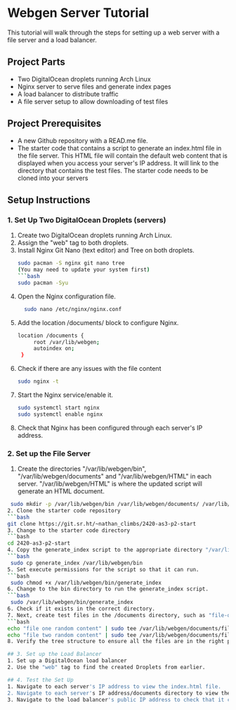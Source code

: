 # Webgen Server Tutorial 
This tutorial will walk through the steps for setting up a web server with a file server and a load balancer. 

## Project Parts 
- Two DigitalOcean droplets running Arch Linux
- Nginx server to serve files and generate index pages
- A load balancer to distribute traffic
- A file server setup to allow downloading of test files

## Project Prerequisites
- A new Github repository with a READ.me file.
- The starter code that contains a script to generate an index.html file in the file server. This HTML file will contain the default web content that is displayed when you access your server's IP address. It will link to the directory that contains the test files. The starter code needs to be cloned into your servers
  
## Setup Instructions

### 1. Set Up Two DigitalOcean Droplets (servers)
1. Create two DigitalOcean droplets running Arch Linux.
2. Assign the "web" tag to both droplets.
3. Install Nginx Git Nano (text editor) and Tree on both droplets. 
   ```bash
   sudo pacman -S nginx git nano tree
   (You may need to update your system first)
   ```bash
   sudo pacman -Syu 
4. Open the Nginx configuration file.
   ```bash
     sudo nano /etc/nginx/nginx.conf
5. Add the location /documents/ block to configure Nginx.
   ```bash
   location /documents {
        root /var/lib/webgen;
        autoindex on;
    }
6. Check if there are any issues with the file content
   ```bash
   sudo nginx -t
7. Start the Nginx service/enable it.
   ```bash
   sudo systemctl start nginx
   sudo systemctl enable nginx
8. Check that Nginx has been configured through each server's IP address.

### 2. Set up the File Server
1. Create the directories "/var/lib/webgen/bin", "/var/lib/webgen/documents" and "/var/lib/webgen/HTML" in each server. "/var/lib/webgen/HTML" is where the updated script will generate an HTML document.
  ```bash
   sudo mkdir -p /var/lib/webgen/bin /var/lib/webgen/documents/ /var/lib/webgen/HTML
2. Clone the starter code repository
  ```bash
  git clone https://git.sr.ht/~nathan_climbs/2420-as3-p2-start
3. Change to the starter code directory
  ```bash
  cd 2420-as3-p2-start
4. Copy the generate_index script to the appropriate directory "/var/lib/webgen/bin"
  ```bash
   sudo cp generate_index /var/lib/webgen/bin
5. Set execute permissions for the script so that it can run.
  ```bash
   sudo chmod +x /var/lib/webgen/bin/generate_index
6. Change to the bin directory to run the generate_index script. 
  ```bash
   sudo /var/lib/webgen/bin/generate_index
6. Check if it exists in the correct directory. 
7. Next, create test files in the /documents directory, such as "file-one" and "file-two". Check if the files exist in the correct directory. We can download these files later to see if the file server is working correctly.
  ```bash
  echo "file one random content" | sudo tee /var/lib/webgen/documents/file-one
  echo "file two random content" | sudo tee /var/lib/webgen/documents/file-two
8. Verify the tree structure to ensure all the files are in the right place. 

## 3. Set up the Load Balancer
1. Set up a DigitalOcean load balancer
2. Use the "web" tag to find the created Droplets from earlier. 

## 4. Test the Set Up
1. Navigate to each server's IP address to view the index.html file.
2. Navigate to each server's IP address/documents directory to view the test files.
3. Navigate to the load balancer's public IP address to check that it can be accessed.




  
